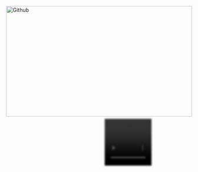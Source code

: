 
<img height="300px" width="100%" alt="Github" src="https://gitlab.com/XLJZT/img/-/raw/main/blog/pictures/2023/03/15_18_26_28_pexels-shawn-stutzman-1010496.jpg" />

<video loop="" src="blob:https://www.bilibili.com/e9acdf44-13b5-4788-b4ee-8ff94228f73b" playsinline="" width="127" height="127" style="object-fit: cover; height: 127.355px; width: 127.355px; transform: translate(267.445px, 6.36774px) rotate(0deg) scale(1); filter: blur(2px); opacity: 1;" data-height="300" data-width="300"/>

## 👋 Hi, I'm XLJZT, a Developer 🚀.
[![GitHub](https://img.shields.io/static/v1?style=for-the-badge&message=GitHub&color=181717&logo=GitHub&logoColor=FFFFFF&label=)](https://github.com/XLJZT)
[![Email](https://img.shields.io/static/v1?style=for-the-badge&message=Gmail&color=EA4335&logo=Gmail&logoColor=FFFFFF&label=)](mailto:xljzts@163.com)
[![Hexo](https://img.shields.io/static/v1?style=for-the-badge&message=Blog&color=FF4088&logo=Hugo&logoColor=FFFFFF&label=)](https://www.xljzt.top/)
## SKILL
![skills](https://skillicons.dev/icons?i=c,cpp,cs,css,docker,flask,git,github,gitlab,html,js,linux,md,mysql,nginx,ps,php,qt,redis,rust,sqlite,vim,vscode)

![](https://github-profile-summary-cards.vercel.app/api/cards/profile-details?username=XLJZT&theme=github)
![](https://github-profile-summary-cards.vercel.app/api/cards/stats?username=XLJZT&theme=github)
![](https://github-profile-summary-cards.vercel.app/api/cards/most-commit-language?username=XLJZT&theme=github)

<!---
XLJZT/XLJZT is a ✨ special ✨ repository because its `README.md` (this file) appears on your GitHub profile.
You can click the Preview link to take a look at your changes.
--->

